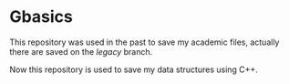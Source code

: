 # Gbasics

This repository was used in the past to save my academic files, actually there are saved on the _legacy_ branch.


Now this repository is used to save my data structures using C++.

